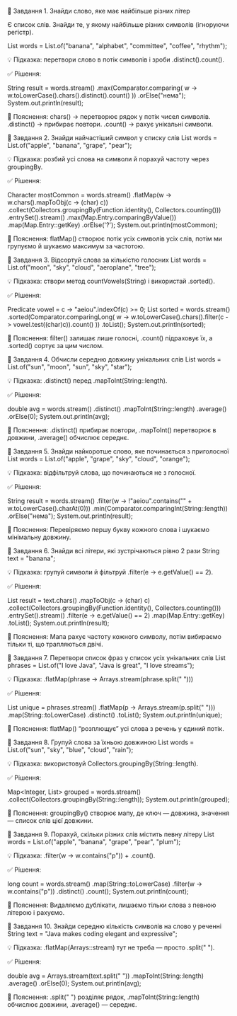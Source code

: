 🧠 Завдання 1. Знайди слово, яке має найбільше різних літер

Є список слів. Знайди те, у якому найбільше різних символів (ігноруючи регістр).

List<String> words = List.of("banana", "alphabet", "committee", "coffee", "rhythm");


💡 Підказка: перетвори слово в потік символів і зроби .distinct().count().

✅ Рішення:

String result = words.stream()
.max(Comparator.comparing(
w -> w.toLowerCase().chars().distinct().count()
))
.orElse("нема");
System.out.println(result);


📘 Пояснення:
chars() → перетворює рядок у потік чисел символів.
.distinct() → прибирає повтори.
.count() → рахує унікальні символи.

🧠 Завдання 2. Знайди найчастіший символ у списку слів
List<String> words = List.of("apple", "banana", "grape", "pear");


💡 Підказка: розбий усі слова на символи й порахуй частоту через groupingBy.

✅ Рішення:

Character mostCommon = words.stream()
.flatMap(w -> w.chars().mapToObj(c -> (char) c))
.collect(Collectors.groupingBy(Function.identity(), Collectors.counting()))
.entrySet().stream()
.max(Map.Entry.comparingByValue())
.map(Map.Entry::getKey)
.orElse('?');
System.out.println(mostCommon);


📘 Пояснення:
flatMap() створює потік усіх символів усіх слів, потім ми групуємо й шукаємо максимум за частотою.

🧠 Завдання 3. Відсортуй слова за кількістю голосних
List<String> words = List.of("moon", "sky", "cloud", "aeroplane", "tree");


💡 Підказка: створи метод countVowels(String) і використай .sorted().

✅ Рішення:

Predicate<Character> vowel = c -> "aeiou".indexOf(c) >= 0;
List<String> sorted = words.stream()
.sorted(Comparator.comparingLong(
w -> w.toLowerCase().chars().filter(c -> vowel.test((char)c)).count()
))
.toList();
System.out.println(sorted);


📘 Пояснення:
filter() залишає лише голосні, .count() підраховує їх, а .sorted() сортує за цим числом.

🧠 Завдання 4. Обчисли середню довжину унікальних слів
List<String> words = List.of("sun", "moon", "sun", "sky", "star");


💡 Підказка: .distinct() перед .mapToInt(String::length).

✅ Рішення:

double avg = words.stream()
.distinct()
.mapToInt(String::length)
.average()
.orElse(0);
System.out.println(avg);


📘 Пояснення:
.distinct() прибирає повтори, .mapToInt() перетворює в довжини, .average() обчислює середнє.

🧠 Завдання 5. Знайди найкоротше слово, яке починається з приголосної
List<String> words = List.of("apple", "grape", "sky", "cloud", "orange");


💡 Підказка: відфільтруй слова, що починаються не з голосної.

✅ Рішення:

String result = words.stream()
.filter(w -> !"aeiou".contains("" + w.toLowerCase().charAt(0)))
.min(Comparator.comparingInt(String::length))
.orElse("нема");
System.out.println(result);


📘 Пояснення:
Перевіряємо першу букву кожного слова і шукаємо мінімальну довжину.

🧠 Завдання 6. Знайди всі літери, які зустрічаються рівно 2 рази
String text = "banana";


💡 Підказка: групуй символи й фільтруй .filter(e -> e.getValue() == 2).

✅ Рішення:

List<Character> result = text.chars()
.mapToObj(c -> (char) c)
.collect(Collectors.groupingBy(Function.identity(), Collectors.counting()))
.entrySet().stream()
.filter(e -> e.getValue() == 2)
.map(Map.Entry::getKey)
.toList();
System.out.println(result);


📘 Пояснення:
Мапа рахує частоту кожного символу, потім вибираємо тільки ті, що трапляються двічі.

🧠 Завдання 7. Перетвори список фраз у список усіх унікальних слів
List<String> phrases = List.of("I love Java", "Java is great", "I love streams");


💡 Підказка: .flatMap(phrase -> Arrays.stream(phrase.split(" ")))

✅ Рішення:

List<String> unique = phrases.stream()
.flatMap(p -> Arrays.stream(p.split(" ")))
.map(String::toLowerCase)
.distinct()
.toList();
System.out.println(unique);


📘 Пояснення:
flatMap() “розплющує” усі слова з речень у єдиний потік.

🧠 Завдання 8. Групуй слова за їхньою довжиною
List<String> words = List.of("sun", "sky", "blue", "cloud", "rain");


💡 Підказка: використовуй Collectors.groupingBy(String::length).

✅ Рішення:

Map<Integer, List<String>> grouped = words.stream()
.collect(Collectors.groupingBy(String::length));
System.out.println(grouped);


📘 Пояснення:
groupingBy() створює мапу, де ключ — довжина, значення — список слів цієї довжини.

🧠 Завдання 9. Порахуй, скільки різних слів містить певну літеру
List<String> words = List.of("apple", "banana", "grape", "pear", "plum");


💡 Підказка: .filter(w -> w.contains("p")) + .count().

✅ Рішення:

long count = words.stream()
.map(String::toLowerCase)
.filter(w -> w.contains("p"))
.distinct()
.count();
System.out.println(count);


📘 Пояснення:
Видаляємо дублікати, лишаємо тільки слова з певною літерою і рахуємо.

🧠 Завдання 10. Знайди середню кількість символів на слово у реченні
String text = "Java makes coding elegant and expressive";


💡 Підказка: .flatMap(Arrays::stream) тут не треба — просто .split(" ").

✅ Рішення:

double avg = Arrays.stream(text.split(" "))
.mapToInt(String::length)
.average()
.orElse(0);
System.out.println(avg);


📘 Пояснення:
.split(" ") розділяє рядок, .mapToInt(String::length) обчислює довжини, .average() — середнє.